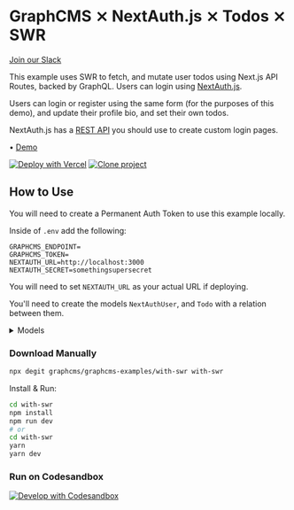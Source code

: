 # GraphCMS ⨯ NextAuth.js ⨯ Todos ⨯ SWR

[Join our Slack](https://slack.graphcms.com)

This example uses SWR to fetch, and mutate user todos using Next.js API Routes, backed by GraphQL. Users can login using [NextAuth.js](https://next-auth.js.org).

Users can login or register using the same form (for the purposes of this demo), and update their profile bio, and set their own todos.

NextAuth.js has a [REST API](https://next-auth.js.org/getting-started/rest-api) you should use to create custom login pages.

• [Demo](https://graphcms-with-swr.vercel.app/)

[![Deploy with Vercel](https://vercel.com/button)](https://vercel.com/new/clone?repository-url=https%3A%2F%2Fgithub.com%2FGraphCMS%2Fgraphcms-examples%2Ftree%2Fmaster%2Fwith-swr&env=GRAPHCMS_ENDPOINT,GRAPHCMS_TOKEN,NEXTAUTH_URL,NEXTAUTH_SECRET&demo-title=User%20Todo%20App%20Demo&demo-description=A%20todo%20app%20powered%20by%20Next.js%2C%20GraphQL%2C%20and%20useSWR&demo-url=https%3A%2F%2Fgraphcms-with-swr.vercel.app&demo-image=https%3A%2F%2Fmedia.graphassets.com%2FG8ESmbV9RfunqtEXx5hy) [![Clone project](https://graphcms.com/button)](https://app.graphcms.com/clone/0ff23f7a41ce4da69a366ab299cc24d8)

## How to Use

You will need to create a Permanent Auth Token to use this example locally.

Inside of `.env` add the following:

```dosini
GRAPHCMS_ENDPOINT=
GRAPHCMS_TOKEN=
NEXTAUTH_URL=http://localhost:3000
NEXTAUTH_SECRET=somethingsupersecret
```

You will need to set `NEXTAUTH_URL` as your actual URL if deploying.

You'll need to create the models `NextAuthUser`, and `Todo` with a relation between them.

<details>
  <summary>Models</summary>

## `NextAuthUser` model

- Display name: Next Auth User
- API ID: NextAuthUser
- Plural API ID: NextAuthUsers

### Fields

- Email (String, Single line text, Required, Title)
- Password (String, Single line text, Required, Read only)
- Bio (String, Multi line text)
- Todos (Reference: Todos, One to Many, Multiple Values, Two-way reference)

## `Todo` model

- Display name: Todo
- API ID: Todo
- Plural API ID: Todos

### Fields

- Description (String, Multi line text, Required, Title)
- Completed (Boolean, Boolean)

</details>

### Download Manually

```bash
npx degit graphcms/graphcms-examples/with-swr with-swr
```

Install & Run:

```bash
cd with-swr
npm install
npm run dev
# or
cd with-swr
yarn
yarn dev
```

### Run on Codesandbox

[![Develop with Codesandbox](https://codesandbox.io/static/img/play-codesandbox.svg)](https://codesandbox.io/s/github/GraphCMS/graphcms-examples/tree/master/with-swr)
